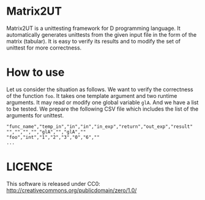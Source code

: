 Matrix2UT
=========

Matrix2UT is a unittesting framework for D programming language.
It automatically generates unittests from the given input file in the form of the matrix (tabular).
It is easy to verify its results and to modify the set of unittest for more correctness.

How to use
==========
Let us consider the situation as follows.
We want to verify the correctness of the function `foo`.
It takes one template argument and two runtime arguments.
It may read or modify one global variable `glA`.
And we have a list to be tested.
We prepare the following CSV file which includes the list of the arguments for unittest.

```csv:
"func_name","temp_in","in","in","in_exp","return","out_exp","result"
"","","","","glA","","glA",""
"foo","int","1","2","3","0","6",""
...
```


LICENCE
=======
This software is released under CC0: http://creativecommons.org/publicdomain/zero/1.0/
